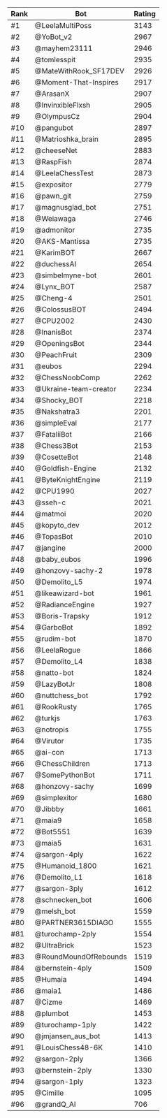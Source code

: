 Rank|Bot|Rating
---|---|---
#1|@LeelaMultiPoss|3143
#2|@YoBot_v2|2967
#3|@mayhem23111|2946
#4|@tomlesspit|2935
#5|@MateWithRook_SF17DEV|2926
#6|@Moment-That-Inspires|2917
#7|@ArasanX|2907
#8|@InvinxibleFlxsh|2905
#9|@OlympusCz|2904
#10|@pangubot|2897
#11|@Matrioshka_brain|2895
#12|@cheeseNet|2883
#13|@RaspFish|2874
#14|@LeelaChessTest|2873
#15|@expositor|2779
#16|@pawn_git|2759
#17|@magnusglad_bot|2751
#18|@Weiawaga|2746
#19|@admonitor|2735
#20|@AKS-Mantissa|2735
#21|@KarimBOT|2667
#22|@duchessAI|2654
#23|@simbelmyne-bot|2601
#24|@Lynx_BOT|2587
#25|@Cheng-4|2501
#26|@ColossusBOT|2494
#27|@CPU2002|2430
#28|@InanisBot|2374
#29|@OpeningsBot|2344
#30|@PeachFruit|2309
#31|@eubos|2294
#32|@ChessNoobComp|2262
#33|@Ukraine-team-creator|2234
#34|@Shocky_BOT|2218
#35|@Nakshatra3|2201
#36|@simpleEval|2177
#37|@FataliiBot|2166
#38|@Chess3Bot|2153
#39|@CosetteBot|2148
#40|@Goldfish-Engine|2132
#41|@ByteKnightEngine|2119
#42|@CPU1990|2027
#43|@sseh-c|2021
#44|@matmoi|2020
#45|@kopyto_dev|2012
#46|@TopasBot|2010
#47|@jangine|2000
#48|@baby_eubos|1996
#49|@honzovy-sachy-2|1978
#50|@Demolito_L5|1974
#51|@likeawizard-bot|1961
#52|@RadianceEngine|1927
#53|@Boris-Trapsky|1912
#54|@GarboBot|1892
#55|@rudim-bot|1870
#56|@LeelaRogue|1866
#57|@Demolito_L4|1838
#58|@natto-bot|1824
#59|@LazyBotJr|1808
#60|@nuttchess_bot|1792
#61|@RookRusty|1765
#62|@turkjs|1763
#63|@notropis|1755
#64|@Virutor|1735
#65|@ai-con|1713
#66|@ChessChildren|1713
#67|@SomePythonBot|1711
#68|@honzovy-sachy|1699
#69|@simplexitor|1680
#70|@Jibbby|1661
#71|@maia9|1658
#72|@Bot5551|1639
#73|@maia5|1631
#74|@sargon-4ply|1622
#75|@Humanoid_1800|1621
#76|@Demolito_L1|1618
#77|@sargon-3ply|1612
#78|@schnecken_bot|1606
#79|@melsh_bot|1559
#80|@PARTNER3615DIAGO|1555
#81|@turochamp-2ply|1554
#82|@UltraBrick|1523
#83|@RoundMoundOfRebounds|1519
#84|@bernstein-4ply|1509
#85|@Humaia|1494
#86|@maia1|1486
#87|@Cizme|1469
#88|@plumbot|1453
#89|@turochamp-1ply|1422
#90|@jmjansen_aus_bot|1413
#91|@LouisChess48-6K|1410
#92|@sargon-2ply|1366
#93|@bernstein-2ply|1330
#94|@sargon-1ply|1323
#95|@Cimille|1095
#96|@grandQ_AI|706
